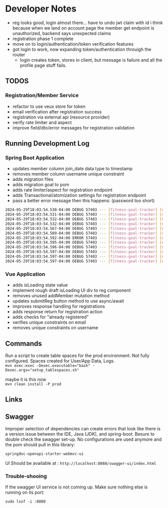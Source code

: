 # Developer Notes

- reg looks good, login almost there... have to undo jwt claim with id i think because when we land on account page the member get endpoint is unauthorized, backend says unexpected claims 
- registration phase 1 complete
- move on to login/authentication/token verification features
- got login to work, now expanding token/authentication throuigh the router
  - login creates token, stores in client, but message is failure and all the profile page stuff fails.

## TODOS

### Registration/Member Service
- refactor to use veux store for token
- email verification after registration success
- registration via external api (resource provider)
- verify rate limiter and aspect
- improve field/dto/error messages for registration validation

## Running Development Log

### Spring Boot Application
- updates member column join_date data type to timestamp
- removes member column username unique constraint
- adds migration files
- adds migration goal to pom
- adds rate limiter/aspect for registration endpoint
- adds Transactional/atomization settings for registration endpoint
- pass a better error message then this happens: (password too short)
```bash
2024-05-29T18:03:54.530-04:00 DEBUG 57403 --- [fitness-goal-tracker] [nio-8080-exec-2] o.s.security.web.FilterChainProxy        : Secured POST /api/v1/members/register
2024-05-29T18:03:54.531-04:00 DEBUG 57403 --- [fitness-goal-tracker] [nio-8080-exec-2] o.s.web.servlet.DispatcherServlet        : POST "/api/v1/members/register", parameters={}
2024-05-29T18:03:54.532-04:00 DEBUG 57403 --- [fitness-goal-tracker] [nio-8080-exec-2] s.w.s.m.m.a.RequestMappingHandlerMapping : Mapped to quest.fitnesstracker.fitnessgoaltracker.controller.MemberController#registerMember(RegisterRequest)
2024-05-29T18:03:54.532-04:00 DEBUG 57403 --- [fitness-goal-tracker] [nio-8080-exec-2] o.j.s.OpenEntityManagerInViewInterceptor : Opening JPA EntityManager in OpenEntityManagerInViewInterceptor
2024-05-29T18:03:54.567-04:00 DEBUG 57403 --- [fitness-goal-tracker] [nio-8080-exec-2] m.m.a.RequestResponseBodyMethodProcessor : Read "application/json;charset=UTF-8" to [quest.fitnesstracker.fitnessgoaltracker.dto.RegisterRequest@27244ca4]
2024-05-29T18:03:54.589-04:00 DEBUG 57403 --- [fitness-goal-tracker] [nio-8080-exec-2] .m.m.a.ExceptionHandlerExceptionResolver : Using @ExceptionHandler quest.fitnesstracker.fitnessgoaltracker.controller.MemberController#handleGlobalExceptions(Exception)
2024-05-29T18:03:54.592-04:00 ERROR 57403 --- [fitness-goal-tracker] [nio-8080-exec-2] q.f.f.controller.MemberController        : Unhandled exception: Validation failed for argument [0] in public org.springframework.http.ResponseEntity<?> quest.fitnesstracker.fitnessgoaltracker.controller.MemberController.registerMember(quest.fitnesstracker.fitnessgoaltracker.dto.RegisterRequest) with 2 errors: [Field error in object 'registerRequest' on field 'password': rejected value [bud]; codes [Size.registerRequest.password,Size.password,Size.java.lang.String,Size]; arguments [org.springframework.context.support.DefaultMessageSourceResolvable: codes [registerRequest.password,password]; arguments []; default message [password],2147483647,6]; default message [Password must be at least 6 characters long]] [Field error in object 'registerRequest' on field 'username': rejected value [bud]; codes [Size.registerRequest.username,Size.username,Size.java.lang.String,Size]; arguments [org.springframework.context.support.DefaultMessageSourceResolvable: codes [registerRequest.username,username]; arguments []; default message [username],20,4]; default message [Username must be between 4 and 20 characters]] 
2024-05-29T18:03:54.595-04:00 DEBUG 57403 --- [fitness-goal-tracker] [nio-8080-exec-2] o.s.w.s.m.m.a.HttpEntityMethodProcessor  : Using 'application/json', given [application/json, text/plain, */*] and supported [text/plain, */*, application/json, application/*+json]
2024-05-29T18:03:54.596-04:00 DEBUG 57403 --- [fitness-goal-tracker] [nio-8080-exec-2] o.s.w.s.m.m.a.HttpEntityMethodProcessor  : Writing ["An unexpected error occurred"]
2024-05-29T18:03:54.597-04:00 DEBUG 57403 --- [fitness-goal-tracker] [nio-8080-exec-2] .m.m.a.ExceptionHandlerExceptionResolver : Resolved [org.springframework.web.bind.MethodArgumentNotValidException: Validation failed for argument [0] in public org.springframework.http.ResponseEntity<?> quest.fitnesstracker.fitnessgoaltracker.controller.MemberController.registerMember(quest.fitnesstracker.fitnessgoaltracker.dto.RegisterRequest) with 2 errors: [Field error in object 'registerRequest' on field 'password': rejected value [bud]; codes [Size.registerRequest.password,Size.password,Size.java.lang.String,Size]; arguments [org.springframework.context.support.DefaultMessageSourceResolvable: codes [registerRequest.password,password]; arguments []; default message [password],2147483647,6]; default message [Password must be at least 6 characters long]] [Field error in object 'registerRequest' on field 'username': rejected value [bud]; codes [Size.registerRequest.username,Size.username,Size.java.lang.String,Size]; arguments [org.springframework.context.support.DefaultMessageSourceResolvable: codes [registerRequest.username,username]; arguments []; default message [username],20,4]; default message [Username must be between 4 and 20 characters]] ]
2024-05-29T18:03:54.597-04:00 DEBUG 57403 --- [fitness-goal-tracker] [nio-8080-exec-2] o.j.s.OpenEntityManagerInViewInterceptor : Closing JPA EntityManager in OpenEntityManagerInViewInterceptor
2024-05-29T18:03:54.597-04:00 DEBUG 57403 --- [fitness-goal-tracker] [nio-8080-exec-2] o.s.web.servlet.DispatcherServlet        : Completed 500 INTERNAL_SERVER_ERROR
```

### Vue Application
- adds isLoading state value
- implement rough draft isLoading UI div to reg component
- removes unused addMember mutation method
- updates submitReg button method to use async/await
- improves response handling for registrations
- adds response return for registration action
- adds checks for "already registered"
- verifies unique constraints on email
- removes unique constraints on username

## Commands

Run a script to create table spaces for the prod environment. Not fully configured. Spaces created for User/App Data, Logs.  
`mvn exec:exec -Dexec.executable="bash" -Dexec.args="setup_tablespaces.sh"`  

maybe it is this now  
`mvn clean install -P prod`


## Links

## Swagger

Improper selection of dependencies can create errors that look like there is a version issue between the IDE, Java (JDK), and spring-boot. Besure to double check the swagger set-up. No configurations are used anymore and the pom should pull in this library:

`springdoc-openapi-starter-webmvc-ui`

UI Should be available at : `http://localhost:8080/swagger-ui/index.html`

### Trouble-shooing

If the swagger UI service is not coming up. Make sure nothing else is running on its port:

`sudo lsof -i :8080`